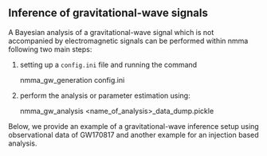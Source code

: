 ## Inference of gravitational-wave signals

A Bayesian analysis of a gravitational-wave signal which is not accompanied by electromagnetic signals can be performed within nmma following two main steps: 

1) setting up a `config.ini` file and running the command

    nmma_gw_generation config.ini

3) perform the analysis or parameter estimation using:

    nmma_gw_analysis <name_of_analysis>_data_dump.pickle

Below, we provide an example of a gravitational-wave inference setup using observational data of GW170817 and another example for an injection based analysis. 
